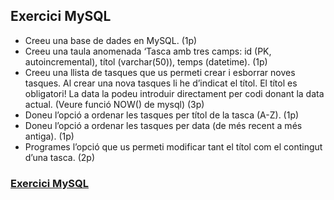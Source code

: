 ## Exercici MySQL
- Creeu una base de dades en MySQL. (1p)
- Creeu una taula anomenada ‘Tasca amb tres camps: id (PK, autoincremental), títol
(varchar(50)), temps (datetime). (1p)
- Creeu una llista de tasques que us permeti crear i esborrar noves tasques. Al crear una
nova tasques li he d’indicat el títol. El títol es obligatori! La data la podeu introduir
directament per codi donant la data actual. (Veure funció NOW() de mysql) (3p)
- Doneu l’opció a ordenar les tasques per títol de la tasca (A-Z). (1p)
- Doneu l’opció a ordenar les tasques per data (de més recent a més antiga). (1p)
- Programes l’opció que us permeti modificar tant el títol com el contingut d’una tasca.
(2p)

### [Exercici MySQL](https://github.com/oscarjuly23/PHP_Basics/blob/main/MySQL/M06_MySQL_%5BOscar_Julian%5D.php)
